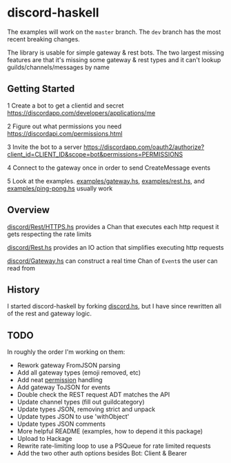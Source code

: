 # discord-haskell

The examples will work on the `master` branch. The `dev` branch
has the most recent breaking changes.

The library is usable for simple gateway & rest bots.
The two largest missing features are that
it's missing some gateway & rest types and
it can't lookup guilds/channels/messages by name

## Getting Started

1 Create a bot to get a clientid and secret
<https://discordapp.com/developers/applications/me>

2 Figure out what permissions you need
<https://discordapi.com/permissions.html>

3 Invite the bot to a server
<https://discordapp.com/oauth2/authorize?client_id=CLIENT_ID&scope=bot&permissions=PERMISSIONS>

4 Connect to the gateway once in order to send CreateMessage events

5 Look at the examples.
[examples/gateway.hs](./examples/gateway.hs),
[examples/rest.hs](./examples/rest.hs), and
[examples/ping-pong.hs](./examples/ping-pong.hs) usually work

## Overview

[discord/Rest/HTTPS.hs](./src/Discord/Rest/HTTP.hs)
 provides a Chan that executes each http request it gets respecting the rate limits

[discord/Rest.hs](./src/Discord/Rest.hs) provides
an IO action that simplifies executing http requests

[discord/Gateway.hs](./src/Discord/Gateway.hs)
can construct a real time Chan of `Event`s the user can read from

## History

I started discord-haskell by forking
[discord.hs](https://github.com/jano017/Discord.hs), but
I have since rewritten all of the rest and gateway logic.

## TODO

In roughly the order I'm working on them:

- Rework gateway FromJSON parsing
- Add all gateway types (emoji removed, etc)
- Add neat [permission](https://discordapp.com/developers/docs/topics/permissions) handling
- Add gateway ToJSON for events
- Double check the REST request ADT matches the API
- Update channel types (fill out guildcategory)
- Update types JSON, removing strict and unpack
- Update types JSON to use 'withObject'
- Update types JSON comments
- More helpful README (examples, how to depend it this package)
- Upload to Hackage
- Rewrite rate-limiting loop to use a PSQueue for rate limited requests
- Add the two other auth options besides Bot: Client & Bearer

